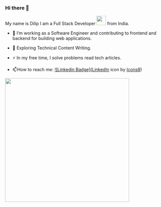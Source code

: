 ### Hi there 👋
My name is Dilip
I am a Full Stack Developer <img src="https://media.giphy.com/media/WUlplcMpOCEmTGBtBW/giphy.gif" width="30"> from India.
<br>
- :telescope: I’m working as a Software Engineer and contributing to frontend and backend for building web applications.

- :seedling: Exploring Technical Content Writing.

- :zap: In my free time, I solve problems read tech articles.

- :mailbox:How to reach me: [![Linkedin Badge](<a href="https://icons8.com/icon/13930/linkedin">LinkedIn</a> icon by <a href="https://icons8.com">Icons8</a>)](https://www.linkedin.com/in/dilipkumar8055)


<!--
**Di1ip-Kumar/Di1ip-Kumar** is a ✨ _special_ ✨ repository because its `README.md` (this file) appears on your GitHub profile.

Here are some ideas to get you started:

- 🔭 I’m currently working on ...
- 🌱 I’m currently learning ...
- 👯 I’m looking to collaborate on ...
- 🤔 I’m looking for help with ...
- 💬 Ask me about ...
- 📫 How to reach me: ...
- 😄 Pronouns: ...
- ⚡ Fun fact: ...
-->
<img src="https://github-readme-stats.vercel.app/api?username=Di1ip-Kumar&show_icons=true&theme=ADD_THEME_HERE" width="400">
